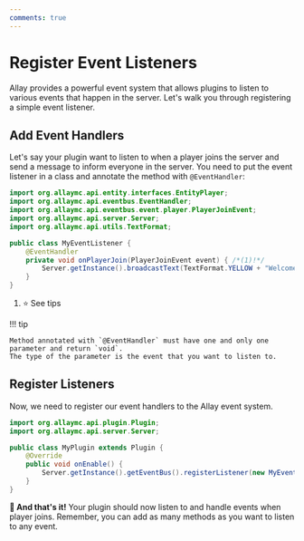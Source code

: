 ```yaml
---
comments: true
---
```


# Register Event Listeners

Allay provides a powerful event system that allows plugins to listen to various events that happen in the
server. Let's walk you through registering a simple event listener.

## Add Event Handlers

Let's say your plugin want to listen to when a player joins the server and send a message to inform everyone in the server.
You need to put the event listener in a class and annotate the method with `@EventHandler`:

```java linenums="1"
import org.allaymc.api.entity.interfaces.EntityPlayer;
import org.allaymc.api.eventbus.EventHandler;
import org.allaymc.api.eventbus.event.player.PlayerJoinEvent;
import org.allaymc.api.server.Server;
import org.allaymc.api.utils.TextFormat;

public class MyEventListener {
    @EventHandler
    private void onPlayerJoin(PlayerJoinEvent event) { /*(1)!*/
        Server.getInstance().broadcastText(TextFormat.YELLOW + "Welcome " + event.getPlayer().getDisplayName() + " to the server!");
    }
}
```

1. :star: See tips

!!! tip

    Method annotated with `@EventHandler` must have one and only one parameter and return `void`.
    The type of the parameter is the event that you want to listen to.

## Register Listeners

Now, we need to register our event handlers to the Allay event system.

```java linenums="1" hl_lines="7"
import org.allaymc.api.plugin.Plugin;
import org.allaymc.api.server.Server;

public class MyPlugin extends Plugin {
    @Override
    public void onEnable() {
        Server.getInstance().getEventBus().registerListener(new MyEventListener());
    }
}
```

**:partying_face: And that's it!** Your plugin should now listen to and handle events when player joins.
Remember, you can add as many methods as you want to listen to any event.